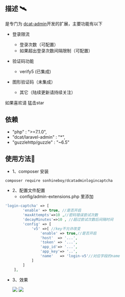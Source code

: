 ## 描述 :artificial_satellite:

是专门为 [dcat-admin](https://github.com/jqhph/dcat-admin)开发的扩展，主要功能有以下

- 登录限流

  - 登录次数（可配置）
  - 如果超出登录次数间隔限制（可配置）

- 验证码功能

  - verify5   (已集成)
 - 图形验证码（未集成）
   - 其它（陆续更新请持续关注）



如果喜欢请 猛击star

## 依赖

- "php" : ">=7.1.0",
- "dcat/laravel-admin" : "*",
- "guzzlehttp/guzzle" : "~6.5"

## 使用方法:crossed_fingers:

- 1、composer 安装

```shell
composer require sonhineboy/dcatadminlogincaptcha
```



- 2、配置文件配置
  - config/admin-extensions.php 里添加

```php
'login-captcha' => [
        'enable' => true, //是否开启
    	'maxAttempts'=>10 ,//密码错误尝试次数
    	'decayMinutes'=>10 , //超过尝试次数后间隔时间
        'config' => [
            'v5' =>[ //key不允许改变
                'enable' => true,//是否开启
                'host'  => '...', 
                'token' => '...',
                'app_id'=> '...',
                'app_key'=> '..',
                'name'   => 'login-v5'//对应字段的name
            ]
        ]
    ],
```

- 3、效果

  ![](https://github.com/sonhineboy/dcatadminlogincaptcha/blob/master/2.png)
  ![](https://github.com/sonhineboy/dcatadminlogincaptcha/blob/master/1.png)
  
